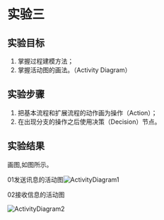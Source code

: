 # 实验三

## 实验目标

1. 掌握过程建模方法；
2. 掌握活动图的画法。（Activity Diagram）

## 实验步骤

1. 把基本流程和扩展流程的动作画为操作（Action）；
2. 在出现分支的操作之后使用决策（Decision）节点。

## 实验结果

画图,如图所示。

01发送讯息的活动图![ActivityDiagram1](E:\STU\大三下\UML\uml-modeling-2020\students\1714080902512\ActivityDiagram1.jpg)

02接收信息的活动图

![ActivityDiagram2](E:\STU\大三下\UML\uml-modeling-2020\students\1714080902512\ActivityDiagram2.jpg)

